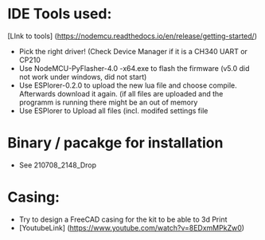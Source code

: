 # IDE Tools used:
[LInk to tools] (https://nodemcu.readthedocs.io/en/release/getting-started/)
* Pick the right driver! (Check Device Manager if it is a CH340 UART or CP210
* Use NodeMCU-PyFlasher-4.0 -x64.exe to flash the firmware (v5.0 did not work under windows, did not start)
* Use ESPlorer-0.2.0 to upload the new lua file and choose compile. Afterwards download it again. (if all files are uploaded and the programm is running there might be an out of memory
* Use ESPlorer to Upload all files (incl. modifed settings file

# Binary / pacakge for installation
* See 210708_2148_Drop

# Casing:
* Try to design a FreeCAD casing for the kit to be able to 3d Print 
* [YoutubeLink] (https://www.youtube.com/watch?v=8EDxmMPkZw0)